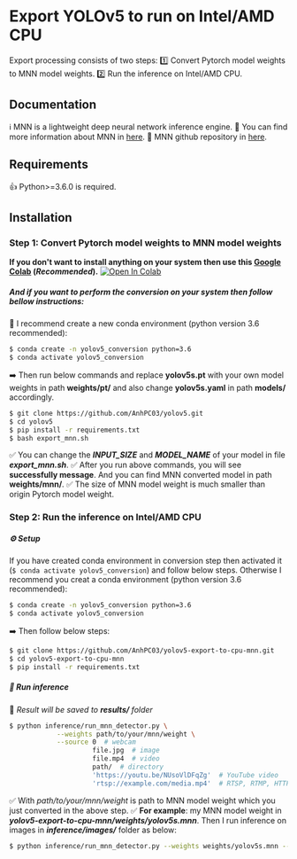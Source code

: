 # Export YOLOv5 to run on Intel/AMD CPU
Export processing consists of two steps:
1️⃣ Convert Pytorch model weights to MNN model weights.
2️⃣ Run the inference on Intel/AMD CPU.

## Documentation
ℹ️ MNN is a lightweight deep neural network inference engine.
🔎 You can find more information about MNN in [here](https://www.yuque.com/mnn/en/about).
🔎 MNN github repository in [here](https://github.com/alibaba/MNN).

## Requirements
👍 Python>=3.6.0 is required.

## Installation
### Step 1: Convert Pytorch model weights to MNN model weights

**If you don't want to install anything on your system then use this [Google Colab](https://colab.research.google.com/drive/1oZN9azdFyrlbzeVcGaqdddJ_YVatVTJJ?usp=sharing) (*Recommended*).**  [![Open In Colab](https://colab.research.google.com/assets/colab-badge.svg)](https://colab.research.google.com/drive/1oZN9azdFyrlbzeVcGaqdddJ_YVatVTJJ?usp=sharing)

##### And if you want to perform the conversion on your system then follow bellow instructions:

📣 I recommend create a new conda environment (python version 3.6 recommended): 

```bash
$ conda create -n yolov5_conversion python=3.6
$ conda activate yolov5_conversion
```

➡️ Then run below commands and replace **yolov5s.pt** with your own model weights in path **weights/pt/** and also change **yolov5s.yaml** in path **models/** accordingly. 

```bash
$ git clone https://github.com/AnhPC03/yolov5.git
$ cd yolov5
$ pip install -r requirements.txt
$ bash export_mnn.sh 
```
✅ You can change the ***INPUT_SIZE*** and ***MODEL_NAME*** of your model in file ***export_mnn.sh***.
✅ After you run above commands, you will see **successfully message**. And you can find MNN converted model in path **weights/mnn/**.
✅ The size of MNN model weight is much smaller than origin Pytorch model weight.

### Step 2: Run the inference on Intel/AMD CPU
##### ⚙️ Setup

If you have created conda environment in conversion step then activated it (`$ conda activate yolov5_conversion`) and follow below steps. Otherwise I recommend you creat a conda environment (python version 3.6 recommended): 

```bash
$ conda create -n yolov5_conversion python=3.6
$ conda activate yolov5_conversion
```

➡️ Then follow below steps:

```bash
$ git clone https://github.com/AnhPC03/yolov5-export-to-cpu-mnn.git
$ cd yolov5-export-to-cpu-mnn
$ pip install -r requirements.txt
```

##### 🎉 Run inference
🍻 *Result will be saved to **results/** folder*
```bash
$ python inference/run_mnn_detector.py \
            --weights path/to/your/mnn/weight \
            --source 0  # webcam
                     file.jpg  # image 
                     file.mp4  # video
                     path/  # directory
                     'https://youtu.be/NUsoVlDFqZg'  # YouTube video
                     'rtsp://example.com/media.mp4'  # RTSP, RTMP, HTTP stream
```
✅ With *path/to/your/mnn/weight* is path to MNN model weight which you just converted in the above step.
✅ **For example**: my MNN model weight in ***yolov5-export-to-cpu-mnn/weights/yolov5s.mnn***. Then I run inference on images in ***inference/images/*** folder as below:
```bash
$ python inference/run_mnn_detector.py --weights weights/yolov5s.mnn --source inference/images
```